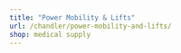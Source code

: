 ```yaml
---
title: "Power Mobility & Lifts"
url: /chandler/power-mobility-and-lifts/
shop: medical supply
---
```

